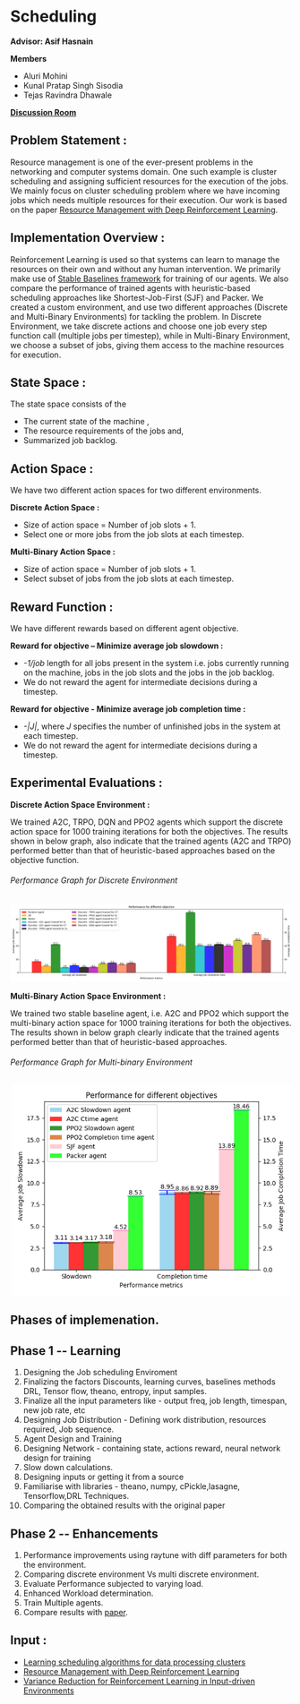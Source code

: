# Scheduling

**Advisor: Asif Hasnain**

**Members**

* Aluri Mohini
* Kunal Pratap Singh Sisodia
* Tejas Ravindra Dhawale

**[Discussion Room](https://bbb.imt.uni-paderborn.de/b/asi-nrc-egt)**


## Problem Statement :

Resource management is one of the ever-present problems in the networking and computer systems domain. One such example is cluster scheduling and assigning sufficient resources for the execution of the jobs. We mainly focus on cluster scheduling problem where we have incoming jobs which needs multiple resources for their execution. Our work is based on the paper [Resource Management with Deep Reinforcement Learning](https://people.csail.mit.edu/alizadeh/papers/deeprm-hotnets16.pdf).

## Implementation Overview :

Reinforcement Learning is used so that systems can learn to manage the resources on their own and without any human intervention. We primarily make use of [Stable Baselines framework](https://stable-baselines.readthedocs.io/en/master/) for training of our agents. We
also compare the performance of trained agents with heuristic-based scheduling approaches like 
Shortest-Job-First (SJF) and Packer. We created a custom environment, and use two different approaches (Discrete and Multi-Binary Environments) for tackling the problem. In Discrete Environment, we take discrete
actions and choose one job every step function call (multiple jobs per timestep), while in Multi-Binary Environment, we choose a subset of jobs, giving them access to the machine resources for execution.

## State Space :

The state space consists of the 
* The current state of the machine ,
* The resource requirements of the jobs and,
* Summarized job backlog.

## Action Space :

We have two different action spaces for two different environments.

**Discrete Action Space :**
* Size of action space =  Number of job slots + 1.
* Select one or more jobs from the job slots at each timestep.

**Multi-Binary Action Space :**
* Size of action space =  Number of job slots + 1.
* Select subset of jobs from the job slots at each timestep.

## Reward Function :

We have different rewards based on different agent objective. 

**Reward for objective – Minimize average job slowdown :**
* *-1/job* length for all jobs present in the system i.e. jobs currently running on the 
machine, jobs in the job slots and the jobs in the job backlog.
* We do not reward the agent for intermediate decisions during a timestep.

**Reward for objective - Minimize average job completion time :**
* *-|J|*, where *J* specifies the number of unfinished jobs in the system at each timestep.
* We do not reward the agent for intermediate decisions during a timestep.

## Experimental Evaluations :

**Discrete Action Space Environment :**

We trained A2C, TRPO, DQN and PPO2 agents which support the discrete action space for 1000 training iterations for both the objectives. The results shown in below graph, also indicate that the trained agents (A2C and TRPO) performed better than that of heuristic-based approaches based on the objective function.

###### Performance Graph for Discrete Environment
<p align="center">
<img src="src/Phase2/Discrete_DeepRM/output/run/Performance.png" alt="Performance Graph Discrete Environment"/>
</p>

**Multi-Binary Action Space Environment :**

We trained two stable baseline agent, i.e. A2C and PPO2 which support the multi-binary action
space for 1000 training iterations for both the objectives. The results shown in below graph
clearly indicate that the trained agents performed better than that of heuristic-based approaches.

###### Performance Graph for Multi-binary Environment
<p align="center">
<img src="src/Phase2/MultiBinary_DeepRM/workspace/MultiBinary/Performances.png" alt="Performance Graph Multi-binary Environment" width="500"/>
</p>


## Phases of implemenation. 

## Phase 1 -- Learning

1) Designing the Job scheduling Enviroment
2) Finalizing the factors Discounts, learning curves, baselines methods DRL, Tensor flow, theano, entropy, input samples.
3) Finalize all the input parameters like - output freq, job length, timespan, new job rate, etc
4) Designing Job Distribution - Defining work distribution, resources required, Job sequence.
5) Agent Design and Training
6) Designing Network - containing state, actions reward, neural network design for training
7) Slow down calculations.
8) Designing inputs or getting it from a source
9) Familiarise with libraries - theano, numpy, cPickle,lasagne, Tensorflow,DRL Techniques.
10) Comparing the obtained results with the original paper

## Phase 2 -- Enhancements 

1) Performance improvements using raytune with diff parameters for both the environment.
2) Comparing discrete environment Vs multi discrete environment.
3) Evaluate Performance subjected to varying load.
4) Enhanced Workload determination.
5) Train Multiple agents.
6) Compare results with [paper](https://people.csail.mit.edu/alizadeh/papers/deeprm-hotnets16.pdf).

## Input :

* [Learning scheduling algorithms for data processing clusters](https://web.mit.edu/decima/content/sigcomm-2019.pdf)
* [Resource Management with Deep Reinforcement Learning](https://people.csail.mit.edu/alizadeh/papers/deeprm-hotnets16.pdf)
* [Variance Reduction for Reinforcement Learning in Input-driven Environments](https://people.csail.mit.edu/malte/pub/papers/2019-iclr-variance.pdf)
